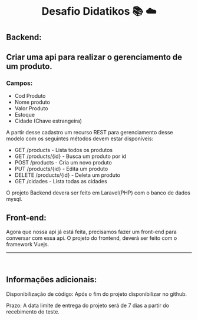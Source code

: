 <h1 align="center"> Desafio Didatikos 📚 ☁️</h1>
<h2>Backend:<h2>

<p>Criar uma api para realizar o gerenciamento de um produto.</p>

<h3>Campos: </h3>
<ul>
<li>Cod Produto</li>
<li>Nome produto</li>
<li>Valor Produto</li>
<li>Estoque</li>
<li>Cidade (Chave estrangeira)</li>

</ul>


<p>A partir desse cadastro um recurso REST para gerenciamento desse modelo com os seguintes métodos devem estar disponíveis: </p>

<ul>
<li>GET /products - Lista todos os produtos</li>
<li>GET /products/{id} - Busca um produto por id</li>
<li>POST /products - Cria um novo produto</li>
<li>PUT /products/{id} - Edita um produto</li>
<li>DELETE /products/{id} - Deleta um produto</li>
<li>GET /cidades - Lista todas as cidades</li>
</ul>

<p>O projeto Backend devera ser feito em Laravel(PHP) com o banco de dados mysql.</p>

<h2>Front-end: </h2>

<p>Agora que nossa api já está feita, precisamos fazer um front-end para conversar com essa api.
O projeto do frontend, deverá ser feito com o framework Vuejs.</p>

<hr>
<br>

<h2>Informações adicionais:</h2>

<p>Disponibilização de código: Após o fim do projeto disponibilizar no github.</p>
<p>Prazo: A data limite de entrega do projeto será de 7 dias a partir do recebimento do teste.</p>
